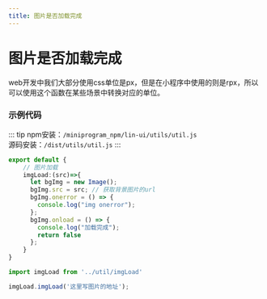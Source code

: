 ```yaml
---
title: 图片是否加载完成
---
```


# <H2Icon /> 图片是否加载完成

web开发中我们大部分使用css单位是px，但是在小程序中使用的则是rpx，所以可以使用这个函数在某些场景中转换对应的单位。

### 示例代码

::: tip
npm安装：`/miniprogram_npm/lin-ui/utils/util.js`
<br />
源码安装：`/dist/utils/util.js`
:::

```ts
export default {
    // 图片加载
    imgLoad:(src)=>{
      let bgImg = new Image();
      bgImg.src = src; // 获取背景图片的url
      bgImg.onerror = () => {
        console.log("img onerror");
      };
      bgImg.onload = () => {
        console.log("加载完成");
        return false
      };
    }
}
```

```js
import imgLoad from '../util/imgLoad'

imgLoad.imgLoad('这里写图片的地址');
```